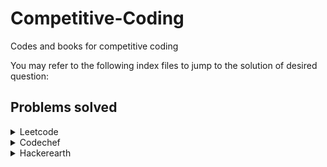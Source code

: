 # Competitive-Coding
Codes and books for competitive coding

You may refer to the following index files to jump to the solution of desired question:

## Problems solved
<details>
<summary>Leetcode</summary>
<br>
<a href='https://github.com/avaish1409/Competitive-Coding/blob/master/leetcode/index_leetcode.md'>Index file</a>
<br><br>
  <ul>
    <li><a href='https://github.com/avaish1409/Competitive-Coding/blob/master/leetcode/python/1_twoSum.py'>1. Add two numbers</a></li>
    <li><a href='https://github.com/avaish1409/Competitive-Coding/blob/master/leetcode/python/2_addTwoNumbers.py'>2. Closest Sum</a></li>
    <li><a href='https://github.com/avaish1409/Competitive-Coding/blob/master/leetcode/python/3_longestSubstringWithoutRepeatingCharacters.py'>3. Longest Substring Without Repeating Characters</a></li>
  </ul>
</details>


<details>
<summary>Codechef</summary>
<br>
<a href='https://github.com/avaish1409/Competitive-Coding/blob/master/codechef/index_codechef.md'>Index file</a>
<br><br>
  <ul>
  </ul>
</details>


<details>
<summary>Hackerearth</summary>
<br>
<a href='https://github.com/avaish1409/Competitive-Coding/blob/master/hackerearth/index_hackerearth.md'>Index file</a>
<br><br>
  <ul>
  </ul>
</details>

